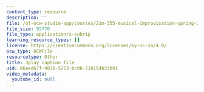 ```yaml
---
content_type: resource
description: ''
file: /ol-ocw-studio-app/courses/21m-355-musical-improvisation-spring-2013/06aed67f90385273bc9b718154b33b93_qsEYV-yD0H0.vtt
file_size: 95776
file_type: application/x-subrip
learning_resource_types: []
license: https://creativecommons.org/licenses/by-nc-sa/4.0/
ocw_type: OCWFile
resourcetype: Other
title: 3play caption file
uid: 06aed67f-9038-5273-bc9b-718154b33b93
video_metadata:
  youtube_id: null
---
```

